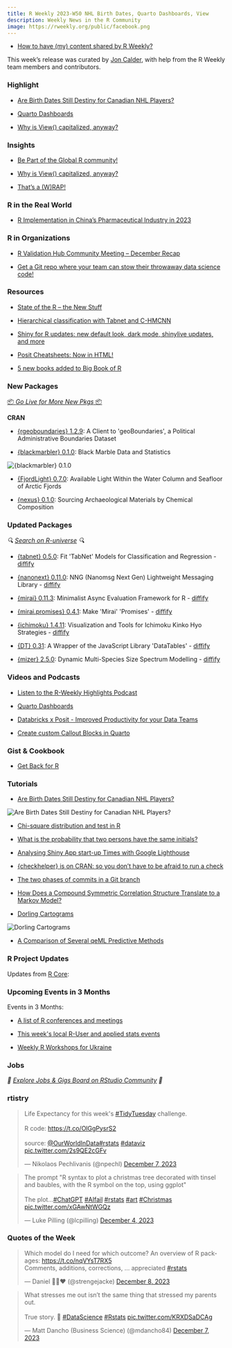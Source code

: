 ```yaml
---
title: R Weekly 2023-W50 NHL Birth Dates, Quarto Dashboards, View
description: Weekly News in the R Community
image: https://rweekly.org/public/facebook.png
---
```


+ [How to have (my) content shared by R Weekly?](https://github.com/rweekly/rweekly.org#how-to-have-my-content-shared-by-r-weekly)

This week’s release was curated by [Jon Calder](https://joncalder.co.za), with help from the R Weekly team members and contributors.

### Highlight

+ [Are Birth Dates Still Destiny for Canadian NHL Players?](https://jlaw.netlify.app/2023/12/04/are-birth-dates-still-destiny-for-canadian-nhl-players/)

+ [Quarto Dashboards](https://www.youtube.com/watch?v=_VGJIPRGTy4)

+ [Why is View() capitalized, anyway?](https://mm218.dev/posts/2023-12-07-View/index.html)

### Insights

+ [Be Part of the Global R community!](https://www.r-consortium.org/blog/2023/12/05/be-part-of-the-global-r-community)

+ [Why is View() capitalized, anyway?](https://mm218.dev/posts/2023-12-07-View/index.html)

+ [That’s a (W)RAP!](https://johnmackintosh.net/blog/2023-12-06-ph-profiles/)

### R in the Real World

+ [R Implementation in China’s Pharmaceutical Industry in 2023](https://www.r-consortium.org/blog/2023/12/08/r-implementation-in-chinas-pharmaceutical-industry-in-2023)

### R in Organizations

+ [R Validation Hub Community Meeting – December Recap](https://www.r-consortium.org/blog/2023/12/07/r-validation-hub-community-meeting-december-recap)

+ [Get a Git repo where your team can stow their throwaway data science code!](https://sumsar.net/blog/git-repo-to-stash-throwaway-code/)

### Resources

+ [State of the R – the New Stuff](https://thingsinflow.dk/2023/12/06/state-of-the-r-the-new-stuff/)

+ [Hierarchical classification with Tabnet and C-HMCNN](https://mlverse.github.io/tabnet/articles/Hierarchical_classification.html)
 
+ [Shiny for R updates: new default look, dark mode, shinylive updates, and more](https://shiny.posit.co/blog/posts/shiny-r-1.8.0/)

+ [Posit Cheatsheets: Now in HTML!](https://posit.co/blog/posit-cheatsheets-now-in-html/)

+ [5 new books added to Big Book of R](https://oscarbaruffa.com/5-new-books-added-to-big-book-of-r/)

### New Packages

<p class="added-hostname"><a href="https://rweekly.org/live" target="_blank" class="externalLink">📦 <i>Go Live for More New Pkgs</i> 📦</a></p>

**CRAN**

+ [{rgeoboundaries} 1.2.9](https://cran.r-project.org/package=rgeoboundaries): A Client to 'geoBoundaries', a Political Administrative
Boundaries Dataset

+ [{blackmarbler} 0.1.0](https://cran.r-project.org/package=blackmarbler): Black Marble Data and Statistics

![{blackmarbler} 0.1.0](https://raw.githubusercontent.com/rweekly/image/master/2023/W50/blackmarbler.png)

+ [{FjordLight} 0.7.0](https://cran.r-project.org/package=FjordLight): Available Light Within the Water Column and Seafloor of Arctic
Fjords

+ [{nexus} 0.1.0](https://cran.r-project.org/package=nexus): Sourcing Archaeological Materials by Chemical Composition

### Updated Packages

<i>🔍 [Search on R-universe](https://r-universe.dev/search/) 🔍</i>

+ [{tabnet} 0.5.0](https://cran.r-project.org/package=tabnet): Fit 'TabNet' Models for Classification and Regression - [diffify](https://diffify.com/R/tabnet)

+ [{nanonext} 0.11.0](https://cran.r-project.org/package=nanonext): NNG (Nanomsg Next Gen) Lightweight Messaging Library - [diffify](https://diffify.com/R/nanonext)

+ [{mirai} 0.11.3](https://cran.r-project.org/package=mirai): Minimalist Async Evaluation Framework for R - [diffify](https://diffify.com/R/mirai)

+ [{mirai.promises} 0.4.1](https://cran.r-project.org/package=mirai.promises): Make 'Mirai' 'Promises' - [diffify](https://diffify.com/R/mirai.promises)

+ [{ichimoku} 1.4.11](https://cran.r-project.org/package=ichimoku): Visualization and Tools for Ichimoku Kinko Hyo Strategies - [diffify](https://diffify.com/R/ichimoku)

+ [{DT} 0.31](https://cran.r-project.org/package=DT): A Wrapper of the JavaScript Library 'DataTables' - [diffify](https://diffify.com/R/DT)

+ [{mizer} 2.5.0](https://cran.r-project.org/package=mizer): Dynamic Multi-Species Size Spectrum Modelling - [diffify](https://diffify.com/R/mizer)

### Videos and Podcasts

+ [Listen to the R-Weekly Highlights Podcast](https://rweekly.fireside.fm/)

+ [Quarto Dashboards](https://www.youtube.com/watch?v=_VGJIPRGTy4)

+ [Databricks x Posit - Improved Productivity for your Data Teams](https://www.youtube.com/watch?v=iShpyDxzMeE)

+ [Create custom Callout Blocks in Quarto](https://www.youtube.com/watch?v=DDQO_3R-q74)

### Gist & Cookbook

+ [Get Back for R](http://hughjonesd.github.io/sir-mixalot.html#/title-slide)

### Tutorials

+ [Are Birth Dates Still Destiny for Canadian NHL Players?](https://jlaw.netlify.app/2023/12/04/are-birth-dates-still-destiny-for-canadian-nhl-players/)

![Are Birth Dates Still Destiny for Canadian NHL Players?](https://raw.githubusercontent.com/rweekly/image/master/2023/W50/canadian-nhl-players.png)

+ [Chi-square distribution and test in R](https://www.codingthepast.com/2023/12/04/Chi-square-distribution-in-R.html)

+ [What is the probability that two persons have the same initials?](https://statsandr.com/blog/what-is-the-probability-that-two-persons-have-the-same-initials/)

+ [Analysing Shiny App start-up Times with Google Lighthouse](https://www.jumpingrivers.com/blog/shiny-app-start-up-google-lighthouse-part-2/)

+ [{checkhelper} is on CRAN: so you don’t have to be afraid to run a check](https://rtask.thinkr.fr/checkhelper-is-on-cran-so-you-dont-have-to-be-afraid-to-run-a-check/)

+ [The two phases of commits in a Git branch](https://masalmon.eu/2023/12/07/two-phases-git-branches/)

+ [How Does a Compound Symmetric Correlation Structure Translate to a Markov Model?](https://fharrell.com/post/corstruct/)

+ [Dorling Cartograms](https://kieranhealy.org/blog/archives/2023/12/06/dorling-cartograms/)

![Dorling Cartograms](https://raw.githubusercontent.com/rweekly/image/master/2023/W50/dorling-hs.png)

+ [A Comparison of Several qeML Predictive Methods](https://matloff.wordpress.com/2023/12/03/a-comparison-of-several-qeml-predictive-methods/)

<!--<div class="post-more-begin></div><div class="post-more-end"></div>-->

### R Project Updates

Updates from [R Core](http://developer.r-project.org/blosxom.cgi/R-devel/NEWS):


### Upcoming Events in 3 Months

Events in 3 Months:


+ [A list of R conferences and meetings](https://jumpingrivers.github.io/meetingsR/events.html)

+ [This week's local R-User and applied stats events](https://community.rstudio.com/c/irl)

+ [Weekly R Workshops for Ukraine](https://sites.google.com/view/dariia-mykhailyshyna/main/r-workshops-for-ukraine)

### Jobs

<i>💼 [Explore Jobs & Gigs Board on RStudio Community](https://community.rstudio.com/c/jobs/) 💼</i>

### rtistry

<blockquote class="twitter-tweet"><p lang="en" dir="ltr">Life Expectancy for this week&#39;s <a href="https://twitter.com/hashtag/TidyTuesday?src=hash&amp;ref_src=twsrc%5Etfw">#TidyTuesday</a> challenge.<br><br>R code: <a href="https://t.co/OlGgPysrS2">https://t.co/OlGgPysrS2</a><br><br>source: <a href="https://twitter.com/OurWorldInData?ref_src=twsrc%5Etfw">@OurWorldInData</a><a href="https://twitter.com/hashtag/rstats?src=hash&amp;ref_src=twsrc%5Etfw">#rstats</a> <a href="https://twitter.com/hashtag/dataviz?src=hash&amp;ref_src=twsrc%5Etfw">#dataviz</a> <a href="https://t.co/2s9QE2cGFv">pic.twitter.com/2s9QE2cGFv</a></p>&mdash; Nikolaos Pechlivanis (@npechl) <a href="https://twitter.com/npechl/status/1732779164980162974?ref_src=twsrc%5Etfw">December 7, 2023</a></blockquote> <script async src="https://platform.twitter.com/widgets.js" charset="utf-8"></script>

<blockquote class="twitter-tweet"><p lang="en" dir="ltr">The prompt &quot;R syntax to plot a christmas tree decorated with tinsel and baubles, with the R symbol on the top, using ggplot&quot;<br><br>The plot...<a href="https://twitter.com/hashtag/ChatGPT?src=hash&amp;ref_src=twsrc%5Etfw">#ChatGPT</a> <a href="https://twitter.com/hashtag/AIfail?src=hash&amp;ref_src=twsrc%5Etfw">#AIfail</a> <a href="https://twitter.com/hashtag/rstats?src=hash&amp;ref_src=twsrc%5Etfw">#rstats</a> <a href="https://twitter.com/hashtag/art?src=hash&amp;ref_src=twsrc%5Etfw">#art</a> <a href="https://twitter.com/hashtag/Christmas?src=hash&amp;ref_src=twsrc%5Etfw">#Christmas</a> <a href="https://t.co/xGAwNtWGQz">pic.twitter.com/xGAwNtWGQz</a></p>&mdash; Luke Pilling (@lcpilling) <a href="https://twitter.com/lcpilling/status/1731610740547592264?ref_src=twsrc%5Etfw">December 4, 2023</a></blockquote> <script async src="https://platform.twitter.com/widgets.js" charset="utf-8"></script>

### Quotes of the Week

<blockquote class="twitter-tweet"><p lang="en" dir="ltr">Which model do I need for which outcome? An overview of R packages: <a href="https://t.co/nqVYsT7RX5">https://t.co/nqVYsT7RX5</a><br>Comments, additions, corrections, ... appreciated <a href="https://twitter.com/hashtag/rstats?src=hash&amp;ref_src=twsrc%5Etfw">#rstats</a></p>&mdash; Daniel 🤎🤍❤️ (@strengejacke) <a href="https://twitter.com/strengejacke/status/1733159406244696181?ref_src=twsrc%5Etfw">December 8, 2023</a></blockquote> <script async src="https://platform.twitter.com/widgets.js" charset="utf-8"></script>

<blockquote class="twitter-tweet"><p lang="en" dir="ltr">What stresses me out isn’t the same thing that stressed my parents out. <br><br>True story. 🧵 <a href="https://twitter.com/hashtag/DataScience?src=hash&amp;ref_src=twsrc%5Etfw">#DataScience</a> <a href="https://twitter.com/hashtag/Rstats?src=hash&amp;ref_src=twsrc%5Etfw">#Rstats</a> <a href="https://t.co/KRXDSaDCAg">pic.twitter.com/KRXDSaDCAg</a></p>&mdash; Matt Dancho (Business Science) (@mdancho84) <a href="https://twitter.com/mdancho84/status/1732756100020080811?ref_src=twsrc%5Etfw">December 7, 2023</a></blockquote> <script async src="https://platform.twitter.com/widgets.js" charset="utf-8"></script>

